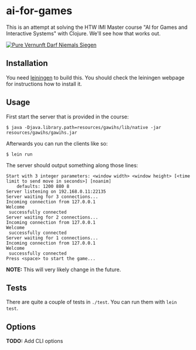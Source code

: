 # ai-for-games

This is an attempt at solving the HTW IMI Master course "AI for Games and Interactive Systems" with Clojure. We'll see how that works out.

[![Pure Vernunft Darf Niemals Siegen](https://img.youtube.com/vi/e1szcpyzsAE/0.jpg)](https://www.youtube.com/watch?v=e1szcpyzsAE)

## Installation

You need [leiningen](https://leiningen.org/) to build this. You should check the leiningen webpage for instructions how to install it.

## Usage

First start the server that is provided in the course:

```
$ java -Djava.library.path=resources/gawihs/lib/native -jar resources/gawihs/gawihs.jar
```

Afterwards you can run the clients like so:

```
$ lein run
```

The server should output something along those lines:

```
Start with 3 integer parameters: <window width> <window height> [<time limit to send move in seconds>] [noanim]
	defaults: 1200 880 8
Server listening on 192.168.0.11:22135
Server waiting for 3 connections...
Incoming connection from 127.0.0.1
Welcome 
 successfully connected
Server waiting for 2 connections...
Incoming connection from 127.0.0.1
Welcome 
 successfully connected
Server waiting for 1 connections...
Incoming connection from 127.0.0.1
Welcome 
 successfully connected
Press <space> to start the game...
```

**NOTE:** This will very likely change in the future.

## Tests

There are quite a couple of tests in `./test`. You can run them with `lein test`.

## Options

**TODO:** Add CLI options
 
